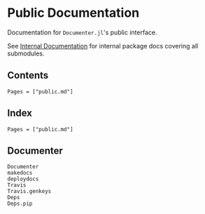 # Public Documentation

Documentation for `Documenter.jl`'s public interface.

See [Internal Documentation](@ref) for internal package docs covering all submodules.

## Contents

```@contents
Pages = ["public.md"]
```

## Index

```@index
Pages = ["public.md"]
```

## Documenter

```@docs
Documenter
makedocs
deploydocs
Travis
Travis.genkeys
Deps
Deps.pip
```
